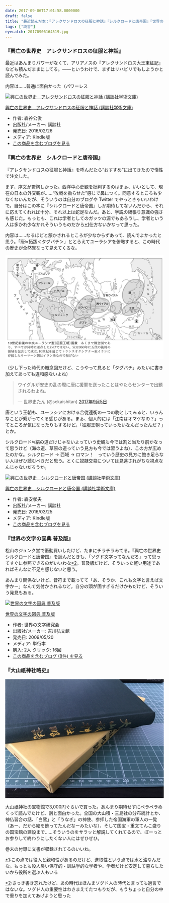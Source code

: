 ```yaml
---
date: 2017-09-06T17:01:58.0000000
draft: false
title: "最近読んだ本：『アレクサンドロスの征服と神話』『シルクロードと唐帝国』『世界の文字の図典』『大山祇神社略史』"
tags: ["読書"]
eyecatch: 20170906164519.jpg
---
```


<div class="section">
<h3>『興亡の世界史　アレクサンドロスの征服と神話』</h3>
<p>最近はあんまりパワーがなくて、アリアノスの『アレクサンドロス大王東征記』なども積んだままにしてる。――というわけで、まずはリハビリでもしようかと読んでみた。</p><p>内容は……普通に面白かった（パワーレス</p><p><div class="hatena-asin-detail"><a href="http://www.amazon.co.jp/exec/obidos/ASIN/B01BWMRJWG/bestylesnet-22/"><img src="https://images-fe.ssl-images-amazon.com/images/I/61wmDDr1FsL._SL160_.jpg" class="hatena-asin-detail-image" alt="興亡の世界史　アレクサンドロスの征服と神話 (講談社学術文庫)" title="興亡の世界史　アレクサンドロスの征服と神話 (講談社学術文庫)"></a><div class="hatena-asin-detail-info"><p class="hatena-asin-detail-title"><a href="http://www.amazon.co.jp/exec/obidos/ASIN/B01BWMRJWG/bestylesnet-22/">興亡の世界史　アレクサンドロスの征服と神話 (講談社学術文庫)</a></p><ul><li><span class="hatena-asin-detail-label">作者:</span> 森谷公俊</li><li><span class="hatena-asin-detail-label">出版社/メーカー:</span> 講談社</li><li><span class="hatena-asin-detail-label">発売日:</span> 2016/02/26</li><li><span class="hatena-asin-detail-label">メディア:</span> Kindle版</li><li><a href="http://d.hatena.ne.jp/asin/B01BWMRJWG/bestylesnet-22" target="_blank">この商品を含むブログを見る</a></li></ul></div><div class="hatena-asin-detail-foot"></div></div></p>

</div>
<div class="section">
<h3>『興亡の世界史　シルクロードと唐帝国』</h3>
<p>『アレクサンドロスの征服と神話』を呼んだたら“おすすめ”に出てきたので惰性で注文した。</p><p>まず、序文が鬱陶しかった。西洋中心史観を批判するのはまぁ、いいとして、現在の日本の外交観が……“敗戦を拗らせた”感じで鼻につく。同意するところも少なくないんだが、そういうのは自分のブログや Twitter でやっときゃいいわけで。自分はこの本に『シルクロードと唐帝国』しか期待してないんだから、それに応えてくれれば十分、それ以上は蛇足なんだ。あと、学説の縄張り意識の強さも感じた。もっとも、これは学者としてのガッツの源でもあろうし、学者という人は多かれ少なかれそういうものだから<a href="#f-3317ef37" name="fn-3317ef37" title="この点では役人と親和性があるのだけど、進取性という点では水と油なんだな。もっとも役人臭い保守的・訓詁学的な学者や、学者だけど安定して暮らしたいから役所を選ぶ人もいる">*1</a>仕方ないかなって思った。</p><p>内容は……なるほどと頷かされるところが少なからずあって、読んでよかったと思う。「唐≒拓跋＜タグバチ＞」ととらえてユーラシアを俯瞰すると、この時代の歴史が全然異なって見えてくるな。</p><p><span itemscope itemtype="http://schema.org/Photograph"><img src="20170906163717.png" alt="f:id:daruyanagi:20170906163717p:plain" title="f:id:daruyanagi:20170906163717p:plain" class="hatena-fotolife" itemprop="image"></span></p><p>（少し下った時代の概念図だけど、こうやって見ると「タグバチ」みたいに書き加えてあっても違和感ないよね）</p><p><blockquote class="twitter-tweet" data-lang="ja"><p lang="ja" dir="ltr">ウイグルが安史の乱の際に唐に援軍を送ったことはやたらセンターで出題されるわよね。</p>&mdash; 世界史たん (@sekaishitan) <a href="https://twitter.com/sekaishitan/status/905181532909780993">2017年9月5日</a></blockquote><script async src="//platform.twitter.com/widgets.js" charset="utf-8"></script></p><p>唐という王朝も、ユーラシアにおける合従連衡の一つの駒としてみると、いろんなことが繋がってくる感じがある。まぁ、個人的には「江南はオマケなの？」ってところが気になったりもするけど。「征服王朝っていったいなんだったんだ？」とか。</p><p>シルクロード≒絹の道だけじゃないよっていう史観も今では割と当たり前かなって思うけど（海の道、草原の道っていう見方も今では習うよね）、この方が広めたのかな。シルクロード → 西域 → ロマン！　っていう歴史の見方に飽き足らない人はぜひ読むべきだと思う。とくに奴隷交易については見逃されがちな視点なんじゃないだろうか。</p><p><div class="hatena-asin-detail"><a href="http://www.amazon.co.jp/exec/obidos/ASIN/B01D06QMJS/bestylesnet-22/"><img src="https://images-fe.ssl-images-amazon.com/images/I/519R9JLrjGL._SL160_.jpg" class="hatena-asin-detail-image" alt="興亡の世界史　シルクロードと唐帝国 (講談社学術文庫)" title="興亡の世界史　シルクロードと唐帝国 (講談社学術文庫)"></a><div class="hatena-asin-detail-info"><p class="hatena-asin-detail-title"><a href="http://www.amazon.co.jp/exec/obidos/ASIN/B01D06QMJS/bestylesnet-22/">興亡の世界史　シルクロードと唐帝国 (講談社学術文庫)</a></p><ul><li><span class="hatena-asin-detail-label">作者:</span> 森安孝夫</li><li><span class="hatena-asin-detail-label">出版社/メーカー:</span> 講談社</li><li><span class="hatena-asin-detail-label">発売日:</span> 2016/03/25</li><li><span class="hatena-asin-detail-label">メディア:</span> Kindle版</li><li><a href="http://d.hatena.ne.jp/asin/B01D06QMJS/bestylesnet-22" target="_blank">この商品を含むブログを見る</a></li></ul></div><div class="hatena-asin-detail-foot"></div></div></p>

</div>
<div class="section">
<h3>『世界の文字の図典 普及版』</h3>
<p>松山のジュンク堂で衝動買いしたけど、たまにチラチラみてる。『興亡の世界史　シルクロードと唐帝国』を読んだときも、「ソグド文字ってなんだろ」って思ってすぐに参照できるのがいいわな<a href="#f-25af955f" name="fn-25af955f" title="さっき書き忘れたけど、あの時代はほんまソグド人の時代と言っても過言ではないな。ソグド人の重要性はわきまえてたつもりだが、もうちょっと自分の中で重りを加えてあげようと思った">*2</a>。普及版だけど、そういった軽い用途であればそんなに不足を感じないと思う。</p><p>あんまり関係ないけど、音符まで載ってて「あ、そうか、これも文字と言えば文字かー」なんて気付かされるなど。自分の頭が固すぎるだけかもだけど、そういう発見もある。</p><p><div class="hatena-asin-detail"><a href="http://www.amazon.co.jp/exec/obidos/ASIN/4642014519/bestylesnet-22/"><img src="https://images-fe.ssl-images-amazon.com/images/I/51udbXLlfgL._SL160_.jpg" class="hatena-asin-detail-image" alt="世界の文字の図典 普及版" title="世界の文字の図典 普及版"></a><div class="hatena-asin-detail-info"><p class="hatena-asin-detail-title"><a href="http://www.amazon.co.jp/exec/obidos/ASIN/4642014519/bestylesnet-22/">世界の文字の図典 普及版</a></p><ul><li><span class="hatena-asin-detail-label">作者:</span> 世界の文字研究会</li><li><span class="hatena-asin-detail-label">出版社/メーカー:</span> 吉川弘文館</li><li><span class="hatena-asin-detail-label">発売日:</span> 2009/05/20</li><li><span class="hatena-asin-detail-label">メディア:</span> 単行本</li><li><span class="hatena-asin-detail-label">購入</span>: 2人 <span class="hatena-asin-detail-label">クリック</span>: 16回</li><li><a href="http://d.hatena.ne.jp/asin/4642014519/bestylesnet-22" target="_blank">この商品を含むブログ (8件) を見る</a></li></ul></div><div class="hatena-asin-detail-foot"></div></div></p>

</div>
<div class="section">
<h3>『大山祇神社略史』</h3>
<p><span itemscope itemtype="http://schema.org/Photograph"><img src="20170906164519.jpg" alt="f:id:daruyanagi:20170906164519j:plain" title="f:id:daruyanagi:20170906164519j:plain" class="hatena-fotolife" itemprop="image"></span></p><p>大山祇神社の宝物館で3,000円ぐらいで買った。あんまり期待せずにペラペラめくって読んでたけど、割と面白かった。全国の大山積・三島社の分布統計とか、神仏習合の話、「白鷺」と「うなぎ」の神使、参拝した帝国海軍の軍人の一覧（あー、だから絵を飾ってたんだなーみたいな）、そして国宝・重文てんこ盛りの国宝館の建設まで……そういうのをサラッと解説してくれてるので、ぼーっとお参りして終わりにしたくない人にはぜひぜひ。</p><p>巻末の付録に文書が収録されてるのいいね。</p>

</div><div class="footnote">
<p class="footnote"><a href="#fn-3317ef37" name="f-3317ef37" class="footnote-number">*1</a><span class="footnote-delimiter">:</span><span class="footnote-text">この点では役人と親和性があるのだけど、進取性という点では水と油なんだな。もっとも役人臭い保守的・訓詁学的な学者や、学者だけど安定して暮らしたいから役所を選ぶ人もいる</span></p>
<p class="footnote"><a href="#fn-25af955f" name="f-25af955f" class="footnote-number">*2</a><span class="footnote-delimiter">:</span><span class="footnote-text">さっき書き忘れたけど、あの時代はほんまソグド人の時代と言っても過言ではないな。ソグド人の重要性はわきまえてたつもりだが、もうちょっと自分の中で重りを加えてあげようと思った</span></p>
</div>